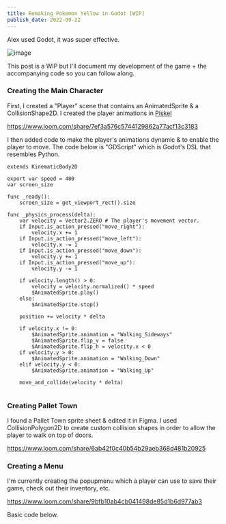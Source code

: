```yaml
---
title: Remaking Pokemon Yellow in Godot [WIP]
publish_date: 2022-09-22
---
```


Alex used Godot, it was super effective.

![image](https://user-images.githubusercontent.com/44316926/191697516-737d9f3d-79cc-402b-bb14-6046ea4c4528.png)

This post is a WIP but I'll document my development of the game + the accompanying code so you can follow along.

### Creating the Main Character

First, I created a "Player" scene that contains an AnimatedSprite & a CollisionShape2D. I created the player animations in [Piskel](piskelapp.com)

https://www.loom.com/share/7ef3a576c5744129862a77acf13c3183

I then added code to make the player's animations dynamic & to enable the player to move. The code below is "GDScript" which is Godot's DSL that resembles Python. 

```
extends KinematicBody2D

export var speed = 400
var screen_size

func _ready():
	screen_size = get_viewport_rect().size
		
func _physics_process(delta):
	var velocity = Vector2.ZERO # The player's movement vector.
	if Input.is_action_pressed("move_right"):
		velocity.x += 1
	if Input.is_action_pressed("move_left"):
		velocity.x -= 1
	if Input.is_action_pressed("move_down"):
		velocity.y += 1
	if Input.is_action_pressed("move_up"):
		velocity.y -= 1		

	if velocity.length() > 0:
		velocity = velocity.normalized() * speed
		$AnimatedSprite.play()
	else:
		$AnimatedSprite.stop()
		
	position += velocity * delta

	if velocity.x != 0:
		$AnimatedSprite.animation = "Walking_Sideways"
		$AnimatedSprite.flip_v = false
		$AnimatedSprite.flip_h = velocity.x < 0
	if velocity.y > 0:
		$AnimatedSprite.animation = "Walking_Down"
	elif velocity.y < 0:
		$AnimatedSprite.animation = "Walking_Up"

	move_and_collide(velocity * delta)
  
```
### Creating Pallet Town

I found a Pallet Town sprite sheet & edited it in Figma. I used CollisionPolygon2D to create custom collision shapes in order to allow the player to walk on top of doors.

https://www.loom.com/share/6ab42f0c40b54b29aeb368d481b20925

### Creating a Menu

I'm currently creating the popupmenu which a player can use to save their game, check out their inventory, etc. 

https://www.loom.com/share/9bfb10ab4cb041498de85d1b6d977ab3

Basic code below. 

